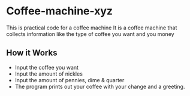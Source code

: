 # Coffee-machine-xyz
This is practical code for a coffee machine
It is a coffee machine that collects information like the type of coffee you want and you money

## How it Works
- Input the coffee you want
- Input the amount of nickles
- Input the amount of pennies, dime & quarter
- The program prints out your coffee with your change and a greeting.
